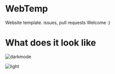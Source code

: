 # WebTemp

Website template.
issues, pull requests Welcome :)


# What does it look like

 ![darkmode](https://user-images.githubusercontent.com/76558546/114166192-0cb94f00-994b-11eb-867c-135a4695229f.jpg)
 
 ![light](https://user-images.githubusercontent.com/76558546/114166385-48ecaf80-994b-11eb-8b93-4279bf9f45f8.jpg)



